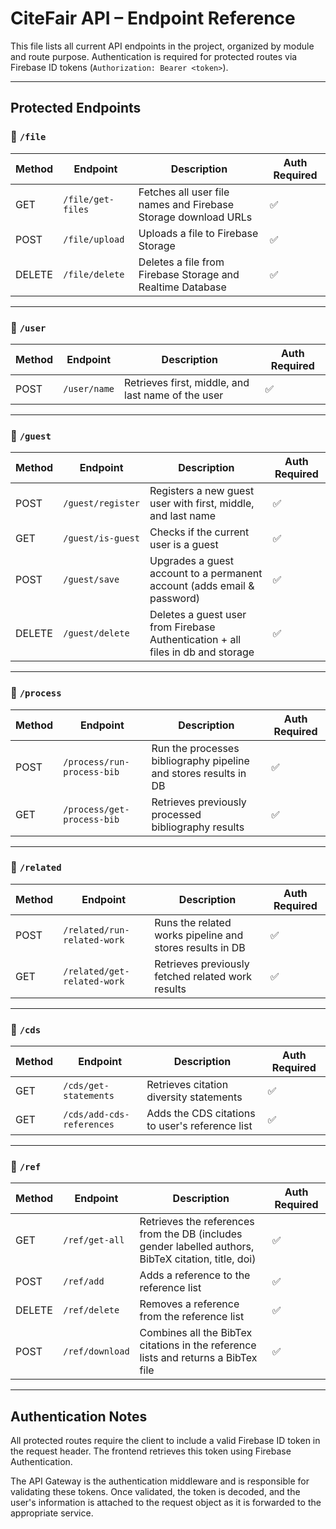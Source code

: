 # CiteFair API – Endpoint Reference

This file lists all current API endpoints in the project, organized by module and route purpose. Authentication is required for protected routes via Firebase ID tokens (`Authorization: Bearer <token>`).

---

## Protected Endpoints

### 📂 `/file`

| Method | Endpoint           | Description                                                  | Auth Required |
|--------|--------------------|--------------------------------------------------------------|---------------|
| GET   | `/file/get-files`  | Fetches all user file names and Firebase Storage download URLs | ✅             |
| POST   | `/file/upload`     | Uploads a file to Firebase Storage                          | ✅             |
| DELETE | `/file/delete`     | Deletes a file from Firebase Storage and Realtime Database  | ✅             |

---

### 📂 `/user`

| Method | Endpoint       | Description                        | Auth Required |
|--------|----------------|------------------------------------|---------------|
| POST   | `/user/name`   | Retrieves first, middle, and last name of the user | ✅             |

---

### 📂 `/guest`

| Method | Endpoint              | Description                                                   | Auth Required |
|--------|-----------------------|---------------------------------------------------------------|---------------|
| POST   | `/guest/register`     | Registers a new guest user with first, middle, and last name  | ✅             |
| GET    | `/guest/is-guest`     | Checks if the current user is a guest                         | ✅             |
| POST   | `/guest/save`         | Upgrades a guest account to a permanent account (adds email & password) | ✅      |
| DELETE | `/guest/delete`       | Deletes a guest user from Firebase Authentication + all files in db and storage           | ✅             |

---

### 📂 `/process`

| Method | Endpoint                        | Description                                          | Auth Required |
|--------|----------------------------------|------------------------------------------------------|---------------|
| POST   | `/process/run-process-bib`        | Run the processes bibliography pipeline and stores results in DB      | ✅             |
| GET    | `/process/get-process-bib`   | Retrieves previously processed bibliography results  | ✅             |

---

### 📂 `/related`

| Method | Endpoint                        | Description                                          | Auth Required |
|--------|----------------------------------|------------------------------------------------------|---------------|
| POST   | `/related/run-related-work`        | Runs the related works pipeline and stores results in DB      | ✅             |
| GET    | `/related/get-related-work`   | Retrieves previously fetched related work results  | ✅             |

---

### 📂 `/cds`

| Method | Endpoint       | Description                        | Auth Required |
|--------|----------------|------------------------------------|---------------|
| GET   | `/cds/get-statements`   | Retrieves citation diversity statements | ✅             |
| GET   | `/cds/add-cds-references`   | Adds the CDS citations to user's reference list | ✅             |

---

### 📂 `/ref`

| Method | Endpoint              | Description                                                   | Auth Required |
|--------|-----------------------|---------------------------------------------------------------|---------------|
| GET   | `/ref/get-all`         | Retrieves the references from the DB (includes gender labelled authors, BibTeX citation, title, doi) | ✅             |
| POST    | `/ref/add`             | Adds a reference to the reference list                        | ✅             |
| DELETE   | `/ref/delete`         | Removes a reference from the reference list | ✅      |
| POST | `/ref/download`       | Combines all the BibTex citations in the reference lists and returns a BibTex file    | ✅             |

---

## Authentication Notes

All protected routes require the client to include a valid Firebase ID token in the request header.
The frontend retrieves this token using Firebase Authentication.

The API Gateway is the authentication middleware and is responsible for validating these tokens.
Once validated, the token is decoded, and the user's information is attached to the request object as it is forwarded to the appropriate service.

